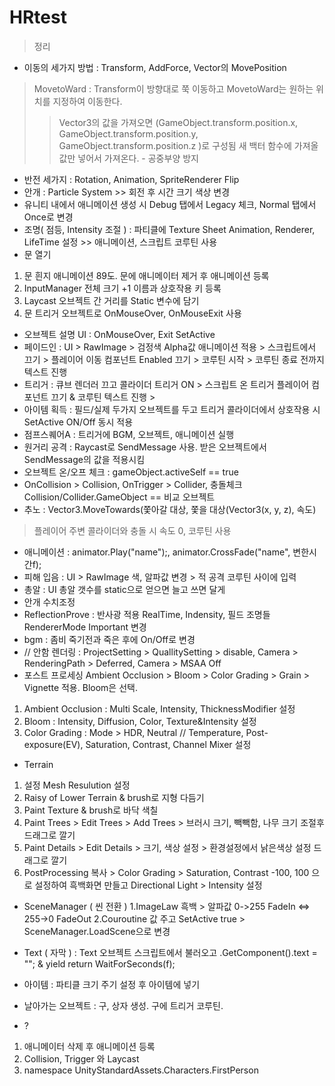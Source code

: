 # HRtest
> 정리
- 이동의 세가지 방법 : Transform, AddForce, Vector의 MovePosition
 > MovetoWard : Transform이 방향대로 쭉 이동하고 MovetoWard는 원하는 위치를 지정하여 이동한다.
 >> Vector3의 값을 가져오면 (GameObject.transform.position.x, GameObject.transform.position.y, GameObject.transform.position.z )로 구성됨
 새 백터 함수에 가져올 값만 넣어서 가져온다. - 공중부양 방지
- 반전 세가지 : Rotation, Animation, SpriteRenderer Flip
- 안개 : Particle System >> 회전 후 시간 크기 색상 변경
- 유니티 내에서 애니메이션 생성 시 Debug 탭에서 Legacy 체크, Normal 탭에서 Once로 변경
- 조명( 점등, Intensity 조절 ) : 파티클에 Texture Sheet Animation, Renderer, LifeTime 설정 >> 애니메이션, 스크립트 코루틴 사용
- 문 열기
1. 문 흰지 애니메이션 89도. 문에 애니메이터 제거 후 애니메이션 등록
2. InputManager 전체 크기 +1 이름과 상호작용 키 등록
3. Laycast 오브젝트 간 거리를 Static 변수에 담기
4. 문 트리거 오브젝트로 OnMouseOver, OnMouseExit 사용
- 오브젝트 설명 UI : OnMouseOver, Exit SetActive
- 페이드인 : UI > RawImage > 검정색 Alpha값 애니메이션 적용 > 스크립트에서 끄기 > 플레이어 이동 컴포넌트 Enabled 끄기 > 코루틴 시작 > 코루틴 종료 전까지 텍스트 진행
- 트리거 : 큐브 렌더러 끄고 콜라이더 트리거 ON > 스크립트 온 트리거 플레이어 컴포넌트 끄기 & 코루틴 텍스트 진행 >
- 아이템 획득 : 필드/실제 두가지 오브젝트를 두고 트리거 콜라이더에서 상호작용 시 SetActive ON/Off 동시 적용
- 점프스퀘어A : 트리거에 BGM, 오브젝트, 애니메이션 실행
- 원거리 공격 : Raycast로 SendMessage 사용. 받은 오브젝트에서 SendMessage의 값을 적용시킴
- 오브젝트 온/오프 체크 : gameObject.activeSelf == true
- OnCollision > Collision, OnTrigger > Collider, 충돌체크 Collision/Collider.GameObject == 비교 오브젝트
- 추노 : Vector3.MoveTowards(쫓아갈 대상, 쫓을 대상(Vector3(x, y, z), 속도) 
 > 플레이어 주변 콜라이더와 충돌 시 속도 0, 코루틴 사용
- 애니메이션 : animator.Play("name");, animator.CrossFade("name", 변한시간f);
- 피해 입음 : UI > RawImage 색, 알파값 변경 > 적 공격 코루틴 사이에 입력
- 총알 : UI 총알 갯수를 static으로 얻으면 늘고 쓰면 달게
- 안개 수치조정
- ReflectionProve : 반사광 적용 RealTime, Indensity, 필드 조명들 RendererMode Important 변경
- bgm : 좀비 죽기전과 죽은 후에 On/Off로 변경
- // 안함 렌더링 : ProjectSetting > QuallitySetting > disable, Camera > RenderingPath > Deferred, Camera > MSAA Off
- 포스트 프로세싱
Ambient Occlusion > Bloom > Color Grading > Grain > Vignette 적용. Bloom은 선택.
1. Ambient Occlusion : Multi Scale, Intensity, ThicknessModifier 설정
2. Bloom : Intensity, Diffusion, Color, Texture&Intensity 설정
3. Color Grading : Mode > HDR, Neutral // Temperature, Post-exposure(EV), Saturation, Contrast, Channel Mixer 설정
- Terrain
1. 설정 Mesh Resulution 설정
2. Raisy of Lower Terrain & brush로 지형 다듬기
3. Paint Texture & brush로 바닥 색칠
4. Paint Trees > Edit Trees > Add Trees > 브러시 크기, 빽빽함, 나무 크기 조절후 드래그로 깔기
5. Paint Details > Edit Details > 크기, 색상 설정 > 환경설정에서 낡은색상 설정 드래그로 깔기
6. PostProcessing 복사 > Color Grading > Saturation, Contrast -100, 100 으로 설정하여 흑백화면 만들고 Directional Light > Intensity 설정
- SceneManager ( 씬 전환 )
1.ImageLaw 흑백 > 알파값 0->255 FadeIn <=> 255->0 FadeOut
2.Couroutine 값 주고 SetActive true > SceneManager.LoadScene으로 변경
- Text ( 자막 ) : Text 오브젝트 스크립트에서 불러오고 .GetComponent<Text>().text = ""; & yield return WaitForSeconds(f);
- 아이템 : 파티클 크기 주기 설정 후 아이템에 넣기
- 날아가는 오브젝트 : 구, 상자 생성. 구에 트리거 코루틴.

- ?
1. 애니메이터 삭제 후 애니메이션 등록
2. Collision, Trigger 와 Laycast
3. namespace UnityStandardAssets.Characters.FirstPerson
